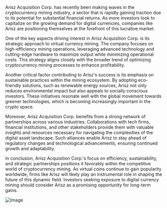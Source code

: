 Arisz Acquisition Corp. has recently been making waves in the cryptocurrency mining industry, a sector that is rapidly gaining traction due to its potential for substantial financial returns. As more investors look to capitalize on the growing demand for digital currencies, companies like Arisz are positioning themselves at the forefront of this lucrative market.

One of the key aspects driving interest in Arisz Acquisition Corp. is its strategic approach to virtual currency mining. The company focuses on high-efficiency mining operations, leveraging advanced technology and cutting-edge hardware to maximize output while minimizing operational costs. This strategy aligns closely with the broader trend of optimizing cryptocurrency mining processes to enhance profitability.

Another critical factor contributing to Arisz's success is its emphasis on sustainable practices within the mining ecosystem. By adopting eco-friendly solutions, such as renewable energy sources, Arisz not only reduces environmental impact but also appeals to socially conscious investors. These initiatives resonate well with the global movement towards greener technologies, which is becoming increasingly important in the crypto space.

Moreover, Arisz Acquisition Corp. benefits from a strong network of partnerships across various industries. Collaborations with tech firms, financial institutions, and other stakeholders provide them with valuable insights and resources necessary for navigating the complexities of the digital asset landscape. Such alliances enable Arisz to stay ahead of regulatory changes and technological advancements, ensuring continued growth and adaptability.

In conclusion, Arisz Acquisition Corp.'s focus on efficiency, sustainability, and strategic partnerships positions it favorably within the competitive world of cryptocurrency mining. As virtual coins continue to gain popularity worldwide, firms like Arisz will likely play an instrumental role in shaping the future of this dynamic field. Investors seeking exposure to digital currency mining should consider Arisz as a promising opportunity for long-term gains.

![Image](https://github.com/user-attachments/assets/b8266eee-691e-4ee1-99ef-bfa10d234fd4)